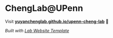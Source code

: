 
# ChengLab@UPenn

Visit **[yuyanchenglab.github.io/upenn-cheng-lab](https://yuyanchenglab.github.io/upenn-cheng-lab)** 🚀

_Built with [Lab Website Template](https://greene-lab.gitbook.io/lab-website-template-docs)_
